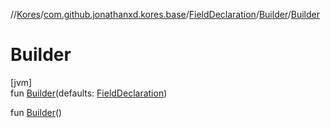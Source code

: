 //[Kores](../../../../index.md)/[com.github.jonathanxd.kores.base](../../index.md)/[FieldDeclaration](../index.md)/[Builder](index.md)/[Builder](-builder.md)

# Builder

[jvm]\
fun [Builder](-builder.md)(defaults: [FieldDeclaration](../index.md))

fun [Builder](-builder.md)()
